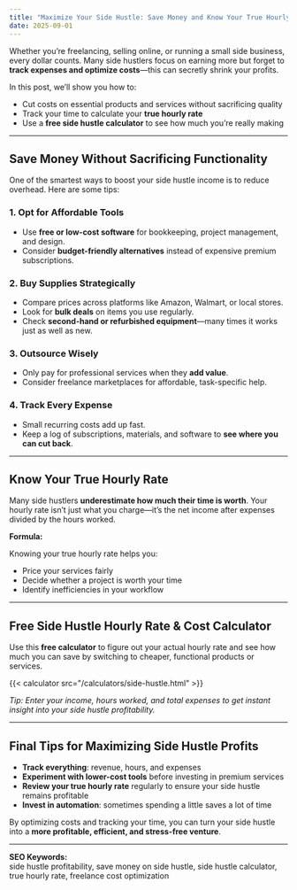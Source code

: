 ```yaml
---
title: "Maximize Your Side Hustle: Save Money and Know Your True Hourly Rate"
date: 2025-09-01
---
```


Whether you’re freelancing, selling online, or running a small side business, every dollar counts. Many side hustlers focus on earning more but forget to **track expenses and optimize costs**—this can secretly shrink your profits.  

In this post, we’ll show you how to:  
- Cut costs on essential products and services without sacrificing quality  
- Track your time to calculate your **true hourly rate**  
- Use a **free side hustle calculator** to see how much you’re really making  

---

## Save Money Without Sacrificing Functionality

One of the smartest ways to boost your side hustle income is to reduce overhead. Here are some tips:  

### 1. Opt for Affordable Tools
- Use **free or low-cost software** for bookkeeping, project management, and design.  
- Consider **budget-friendly alternatives** instead of expensive premium subscriptions.  

### 2. Buy Supplies Strategically
- Compare prices across platforms like Amazon, Walmart, or local stores.  
- Look for **bulk deals** on items you use regularly.  
- Check **second-hand or refurbished equipment**—many times it works just as well as new.  

### 3. Outsource Wisely
- Only pay for professional services when they **add value**.  
- Consider freelance marketplaces for affordable, task-specific help.  

### 4. Track Every Expense
- Small recurring costs add up fast.  
- Keep a log of subscriptions, materials, and software to **see where you can cut back**.  

---

## Know Your True Hourly Rate

Many side hustlers **underestimate how much their time is worth**. Your hourly rate isn’t just what you charge—it’s the net income after expenses divided by the hours worked.  

**Formula:**  


Knowing your true hourly rate helps you:  
- Price your services fairly  
- Decide whether a project is worth your time  
- Identify inefficiencies in your workflow  

---

## Free Side Hustle Hourly Rate & Cost Calculator

Use this **free calculator** to figure out your actual hourly rate and see how much you can save by switching to cheaper, functional products or services.  

{{< calculator src="/calculators/side-hustle.html" >}}

*Tip: Enter your income, hours worked, and total expenses to get instant insight into your side hustle profitability.*  

---

## Final Tips for Maximizing Side Hustle Profits

- **Track everything**: revenue, hours, and expenses  
- **Experiment with lower-cost tools** before investing in premium services  
- **Review your true hourly rate** regularly to ensure your side hustle remains profitable  
- **Invest in automation**: sometimes spending a little saves a lot of time  

By optimizing costs and tracking your time, you can turn your side hustle into a **more profitable, efficient, and stress-free venture**.  

---

**SEO Keywords:**  
side hustle profitability, save money on side hustle, side hustle calculator, true hourly rate, freelance cost optimization






